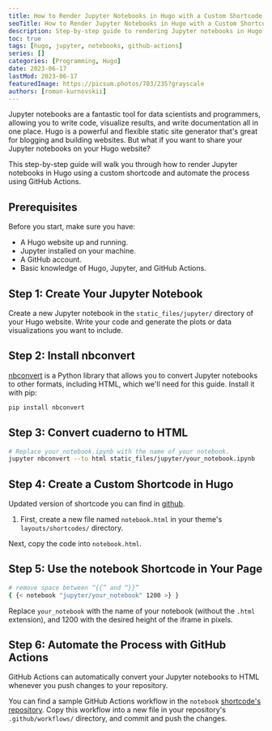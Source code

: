 ```yaml
---
title: How to Render Jupyter Notebooks in Hugo with a Custom Shortcode
seoTitle: How to Render Jupyter Notebooks in Hugo with a Custom Shortcode
description: Step-by-step guide to rendering Jupyter notebooks in Hugo using a custom shortcode and GitHub Actions.
toc: true
tags: [hugo, jupyter, notebooks, github-actions]
series: []
categories: [Programming, Hugo]
date: 2023-06-17
lastMod: 2023-06-17
featuredImage: https://picsum.photos/703/235?grayscale
authors: [roman-kurnovskii]
---
```



Jupyter notebooks are a fantastic tool for data scientists and programmers, allowing you to write code, visualize results, and write documentation all in one place. Hugo is a powerful and flexible static site generator that's great for blogging and building websites. But what if you want to share your Jupyter notebooks on your Hugo website?

This step-by-step guide will walk you through how to render Jupyter notebooks in Hugo using a custom shortcode and automate the process using GitHub Actions.

## Prerequisites

Before you start, make sure you have:

- A Hugo website up and running.
- Jupyter installed on your machine.
- A GitHub account.
- Basic knowledge of Hugo, Jupyter, and GitHub Actions.

## Step 1: Create Your Jupyter Notebook

Create a new Jupyter notebook in the `static_files/jupyter/` directory of your Hugo website. Write your code and generate the plots or data visualizations you want to include.

## Step 2: Install nbconvert

[nbconvert](https://nbconvert.readthedocs.io/en/latest/) is a Python library that allows you to convert Jupyter notebooks to other formats, including HTML, which we'll need for this guide. Install it with pip:

```sh
pip install nbconvert
```

## Step 3: Convert cuaderno to HTML

```sh
# Replace your_notebook.ipynb with the name of your notebook.
jupyter nbconvert --to html static_files/jupyter/your_notebook.ipynb
```

## Step 4: Create a Custom Shortcode in Hugo

Updated version of shortcode you can find in [github](https://github.com/romankurnovskii/awesome-hugo-shortcodes/tree/main/shortcodes/notebook).

1. First, create a new file named `notebook.html` in your theme's `layouts/shortcodes/` directory.

Next, copy the code into `notebook.html`.

## Step 5: Use the notebook Shortcode in Your Page

```sh
# remove space between “{{” and “}}”
{ {< notebook "jupyter/your_notebook" 1200 >} }
```

Replace `your_notebook` with the name of your notebook (without the `.html` extension), and 1200 with the desired height of the iframe in pixels.

## Step 6: Automate the Process with GitHub Actions

GitHub Actions can automatically convert your Jupyter notebooks to HTML whenever you push changes to your repository.

You can find a sample GitHub Actions workflow in the `notebook` [shortcode's repository](https://github.com/romankurnovskii/awesome-hugo-shortcodes/tree/main/shortcodes/notebook). Copy this workflow into a new file in your repository's `.github/workflows/` directory, and commit and push the changes.
